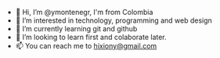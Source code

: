- 👋 Hi, I’m @ymontenegr, I'm from Colombia
- 👀 I’m interested in technology, programming and web design
- 🌱 I’m currently learning git and github
- 💞️ I’m looking to learn first and colaborate later.
- 📫 You can reach me to hixiony@gmail.com

<!---
ymontenegr/ymontenegr is a ✨ special ✨ repository because its `README.md` (this file) appears on your GitHub profile.
You can click the Preview link to take a look at your changes.
--->
